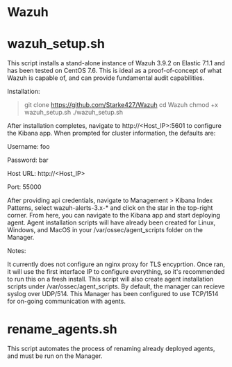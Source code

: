 # Wazuh

# wazuh_setup.sh

This script installs a stand-alone instance of Wazuh 3.9.2 on Elastic 7.1.1 and has been tested on CentOS 7.6.
This is ideal as a proof-of-concept of what Wazuh is capable of, and can provide fundamental audit capabilities.

Installation:

> git clone https://github.com/Starke427/Wazuh
> cd Wazuh
> chmod +x wazuh_setup.sh
> ./wazuh_setup.sh



After installation completes, navigate to http://<Host_IP>:5601 to configure the Kibana app.
When prompted for cluster information, the defaults are:

Username: foo

Password: bar

Host URL: http://<Host_IP>

Port: 55000



After providing api credentials, navigate to Management > Kibana Index Patterns, select wazuh-alerts-3.x-* and click on the star in the top-right corner. From here, you can navigate to the Kibana app and start deploying agent. Agent installation scripts will have already been created for Linux, Windows, and MacOS in your /var/ossec/agent_scripts folder on the Manager.



Notes:

It currently does not configure an nginx proxy for TLS  encyprtion.
Once ran, it will use the first interface IP to configure everything, so it's recommended to run this on a fresh install.
This script will also create agent installation scripts under /var/ossec/agent_scripts.
By default, the manager can recieve syslog over UDP/514.
This Manager has been configured to use TCP/1514 for on-going communication with agents.

# rename_agents.sh

This script automates the process of renaming already deployed agents, and must be run on the Manager.

